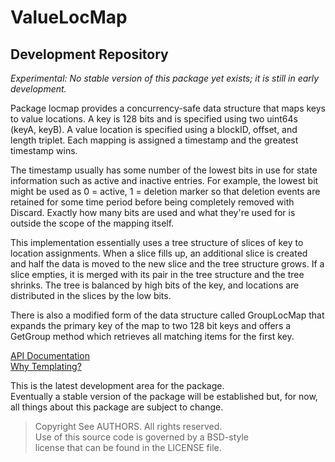 # ValueLocMap
## Development Repository

*Experimental: No stable version of this package yet exists; it is still in
early development.*

Package locmap provides a concurrency-safe data structure that maps keys to
value locations. A key is 128 bits and is specified using two uint64s (keyA,
keyB). A value location is specified using a blockID, offset, and length
triplet. Each mapping is assigned a timestamp and the greatest timestamp wins.

The timestamp usually has some number of the lowest bits in use for state
information such as active and inactive entries. For example, the lowest bit
might be used as 0 = active, 1 = deletion marker so that deletion events are
retained for some time period before being completely removed with Discard.
Exactly how many bits are used and what they're used for is outside the
scope of the mapping itself.

This implementation essentially uses a tree structure of slices of key to
location assignments. When a slice fills up, an additional slice is created
and half the data is moved to the new slice and the tree structure grows. If
a slice empties, it is merged with its pair in the tree structure and the
tree shrinks. The tree is balanced by high bits of the key, and locations
are distributed in the slices by the low bits.

There is also a modified form of the data structure called GroupLocMap that
expands the primary key of the map to two 128 bit keys and offers a GetGroup
method which retrieves all matching items for the first key.

[API Documentation](http://godoc.org/github.com/gholt/locmap)  
[Why Templating?](WHY_TEMPLATING.md)

This is the latest development area for the package.  
Eventually a stable version of the package will be established but, for now,
all things about this package are subject to change.

> Copyright See AUTHORS. All rights reserved.  
> Use of this source code is governed by a BSD-style  
> license that can be found in the LICENSE file.
